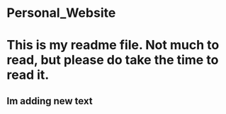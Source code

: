 # Personal_Website

# This is my readme file. Not much to read, but please do take the time to read it.

## Im adding new text
